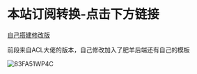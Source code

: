 
# 本站订阅转换-点击下方链接

[自己搭建修改版](https://shidu110.github.io/sub-page/)

前段来自ACL大佬的版本，自己修改加入了肥羊后端还有自己的模板

![83FA51WP4C](https://user-images.githubusercontent.com/57930393/187378940-e0bb9a09-16a2-44f1-95cb-b93f40573367.png)
